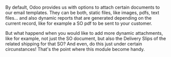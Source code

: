 By default, Odoo provides us with options to attach certain documents to our email templates. They can be both, static files, like images, pdfs, text files... and also dynamic reports that are generated depending on the current record, like for example a SO pdf to be sent to your customer.

But what happend when you would like to add more dynamic attachments, like for example, not just the SO document, but also the Delivery Slips of the related shipping for that SO? And even, do this just under certain circunstances! That's the point where this module become handy.
